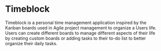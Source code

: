 # Timeblock

Timeblock is a personal time management application inspired by the Kanban boards used in Agile project management to organize a Users life. Users can create different boards to manage different aspects of their life by creating custom boards or adding tasks to their to-do list to better organize their daily tasks.

